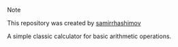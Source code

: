 > [!NOTE]
> This repository was created by [samirrhashimov](https://github.com/samirrhashimov)

A simple classic calculator for basic arithmetic operations.
